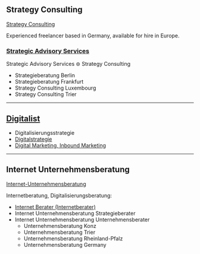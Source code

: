 ## Strategy Consulting

[Strategy Consulting](https://thomaswinterstetter.com/strategy-consulting)

Experienced freelancer based in Germany, available for hire in Europe.

### [Strategic Advisory Services](https://thomaswinterstetter.com)

Strategic Advisory Services ⊜ Strategy Consulting

- Strategieberatung Berlin
- Strategieberatung Frankfurt
- Strategy Consulting Luxembourg
- Strategy Consulting Trier

---

## [Digitalist](https://thomaswinterstetter.com)

- Digitalisierungsstrategie
- [Digitalstrategie](https://thomaswinterstetter.com)
- [Digital Marketing, Inbound Marketing](https://thomaswinterstetter.com/internet-unternehmensberatung)

---

## Internet Unternehmensberatung

[Internet-Unternehmensberatung](https://thomaswinterstetter.com/internet-unternehmensberatung)

Internetberatung, Digitalisierungsberatung:

- [Internet Berater (Internetberater)](https://thomaswinterstetter.com/internet-consulting)
- Internet Unternehmensberatung Strategieberater
- Internet Unternehmensberatung Unternehmensberater
   - Unternehmensberatung Konz
   - Unternehmensberatung Trier
   - Unternehmensberatung Rheinland-Pfalz
   - Unternehmensberatung Germany

